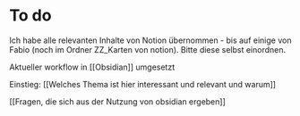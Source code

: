 # To do

Ich habe alle relevanten Inhalte von Notion übernommen - bis auf einige von Fabio (noch im Ordner ZZ_Karten von notion). Bitte diese selbst einordnen.

Aktueller workflow in [[Obsidian]] umgesetzt

Einstieg: [[Welches Thema ist hier interessant und relevant und warum]]

[[Fragen, die sich aus der Nutzung von obsidian ergeben]]

